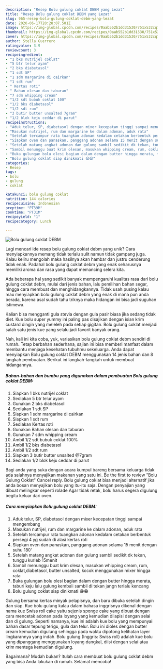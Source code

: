 ```yaml
---
description: "Resep Bolu gulung coklat DEBM yang Lezat"
title: "Resep Bolu gulung coklat DEBM yang Lezat"
slug: 965-resep-bolu-gulung-coklat-debm-yang-lezat
date: 2020-06-17T20:28:07.501Z
image: https://img-global.cpcdn.com/recipes/0aab552b1dd31530/751x532cq70/bolu-gulung-coklat-debm-foto-resep-utama.jpg
thumbnail: https://img-global.cpcdn.com/recipes/0aab552b1dd31530/751x532cq70/bolu-gulung-coklat-debm-foto-resep-utama.jpg
cover: https://img-global.cpcdn.com/recipes/0aab552b1dd31530/751x532cq70/bolu-gulung-coklat-debm-foto-resep-utama.jpg
author: Stella Guerrero
ratingvalue: 3.9
reviewcount: 3
recipeingredient:
- "1 bks nutrijel coklat"
- "5 btr telur ayam"
- "2 bks diabetasol"
- "1 sdt SP"
- "1 sdm margarine di cairkan"
- "1 sdt rum"
- " Kertas roti"
- " Bahan olesan dan taburan"
- "7 sdm whipping cream"
- "1/2 sdt bubuk coklat 100"
- "1/2 bks diabetasol"
- "1/2 sdt rum"
- "3 butir butter unsalted 7gram"
- "1/2 blok keju ceddar di parut"
recipeinstructions:
- "Aduk telur, SP, diabetasol dengan mixer kecepatan tinggi sampai mengembang"
- "Masukan nutrijel, rum dan margarine ke dalam adonan, aduk rata"
- "Setelah tercampur rata tuangkan adonan kedalam cetakan berbentuk persegi 4 yg sudah di alasi kertas roti"
- "Siapkan oven dan panaskan, panggang adonan selama 15 menit dengan suhu 180&#39;"
- "Setelah matang angkat adonan dan gulung sambil sedikit dk tekan, tunggu kurleb 15menit"
- "Sambil menunggu buat krim olesan, masukan whipping cream, rum, coklat,diabetasol, butter unsalted, kocok menggunakan mixer hingga rata"
- "Buka gulungan bolu olesi bagian dalam dengan butter hingga merata, taburi keju lalu gulung kembali sambil di tekan jangn terlalu kencang"
- "Bolu gulung coklat siap dinikmati 😁😁"
categories:
- Resep
tags:
- bolu
- gulung
- coklat

katakunci: bolu gulung coklat 
nutrition: 144 calories
recipecuisine: Indonesian
preptime: "PT39M"
cooktime: "PT31M"
recipeyield: "1"
recipecategory: Lunch

---
```



![Bolu gulung coklat DEBM](https://img-global.cpcdn.com/recipes/0aab552b1dd31530/751x532cq70/bolu-gulung-coklat-debm-foto-resep-utama.jpg)

Lagi mencari ide resep bolu gulung coklat debm yang unik? Cara menyiapkannya memang tidak terlalu sulit namun tidak gampang juga. Kalau keliru mengolah maka hasilnya akan hambar dan justru cenderung tidak enak. Padahal bolu gulung coklat debm yang enak seharusnya memiliki aroma dan rasa yang dapat memancing selera kita.

Ada beberapa hal yang sedikit banyak mempengaruhi kualitas rasa dari bolu gulung coklat debm, mulai dari jenis bahan, lalu pemilihan bahan segar, hingga cara membuat dan menghidangkannya. Tidak usah pusing kalau mau menyiapkan bolu gulung coklat debm yang enak di mana pun anda berada, karena asal sudah tahu triknya maka hidangan ini bisa jadi suguhan istimewa.

Kalian bisa mengganti gula stevia dengan gula pasir biasa jika sedang tidak diet. Kue bolu super yummy ini paling pas disajikan dengan isian krim custard dingin yang meleleh pada setiap gigitan. Bolu gulung coklat menjadi salah satu jenis kue yang selalu jadi favorit banyak orang.


Nah, kali ini kita coba, yuk, variasikan bolu gulung coklat debm sendiri di rumah. Tetap berbahan sederhana, sajian ini bisa memberi manfaat dalam membantu menjaga kesehatan tubuhmu sekeluarga. Anda dapat menyiapkan Bolu gulung coklat DEBM menggunakan 14 jenis bahan dan 8 langkah pembuatan. Berikut ini langkah-langkah untuk membuat hidangannya.

<!--inarticleads1-->

##### Bahan-bahan dan bumbu yang digunakan dalam pembuatan Bolu gulung coklat DEBM:

1. Siapkan 1 bks nutrijel coklat
1. Sediakan 5 btr telur ayam
1. Gunakan 2 bks diabetasol
1. Sediakan 1 sdt SP
1. Siapkan 1 sdm margarine di cairkan
1. Siapkan 1 sdt rum
1. Sediakan  Kertas roti
1. Gunakan  Bahan olesan dan taburan
1. Gunakan 7 sdm whipping cream
1. Ambil 1/2 sdt bubuk coklat 100%
1. Ambil 1/2 bks diabetasol
1. Ambil 1/2 sdt rum
1. Siapkan 3 butir butter unsalted @7gram
1. Sediakan 1/2 blok keju ceddar di parut


Bagi anda yang suka dengan acara kumpul bareng bersama keluarga tidak ada salahnya menyajikan makanan yang satu ini. Be the first to review &#34;Bolu Gulung Coklat&#34; Cancel reply. Bolu gulung coklat bisa menjadi alternatif jika anda bosan menyajikan bolu yang itu-itu saja. Dengan penyajian yang dibuat melingkar seperti rolade Agar tidak retak, bolu harus segera digulung begitu keluar dari oven. 

<!--inarticleads2-->

##### Cara menyiapkan Bolu gulung coklat DEBM:

1. Aduk telur, SP, diabetasol dengan mixer kecepatan tinggi sampai mengembang
1. Masukan nutrijel, rum dan margarine ke dalam adonan, aduk rata
1. Setelah tercampur rata tuangkan adonan kedalam cetakan berbentuk persegi 4 yg sudah di alasi kertas roti
1. Siapkan oven dan panaskan, panggang adonan selama 15 menit dengan suhu 180&#39;
1. Setelah matang angkat adonan dan gulung sambil sedikit dk tekan, tunggu kurleb 15menit
1. Sambil menunggu buat krim olesan, masukan whipping cream, rum, coklat,diabetasol, butter unsalted, kocok menggunakan mixer hingga rata
1. Buka gulungan bolu olesi bagian dalam dengan butter hingga merata, taburi keju lalu gulung kembali sambil di tekan jangn terlalu kencang
1. Bolu gulung coklat siap dinikmati 😁😁


Gulung bersama kertas minyak pelapisnya, dan baru dibuka setelah dingin dan siap. Kue bolu gulung kalau dalam bahasa inggrisnya dikenal dengan nama kue Swiss roll cake yaitu sejenis sponge cake yang dibuat dengan cara mencetak adonan pada loyang yang kemudian dilapisi dengan selai dan di gulung. Seperti namanya, kue ini adalah kue bolu yang mempunyai bahan dasar tepung terigu, gula dan telur. Bolu ini dioles dengan butter cream kemudian digulung sehingga pada waktu dipotong kelihatan layer lingkarannya yang indah. Bolu gulung (Inggris: Swiss roll) adalah kue bolu yang dipanggang menggunakan loyang dangkal, diisi dengan selai atau krim mentega kemudian digulung. 

Bagaimana? Mudah bukan? Itulah cara membuat bolu gulung coklat debm yang bisa Anda lakukan di rumah. Selamat mencoba!
